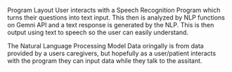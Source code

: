 Program Layout
User interacts with a Speech Recognition Program which turns their questions into text input. 
This then is analyzed by NLP functions on Gemni API and a text response is generated by the NLP.
This is then output using text to speech so the user can easily understand.

The Natural Language Processing Model Data oringally is from data provided by a users caregivers,
but hopefully as a user/patient interacts with the program they can input data while they talk 
to the assitant.